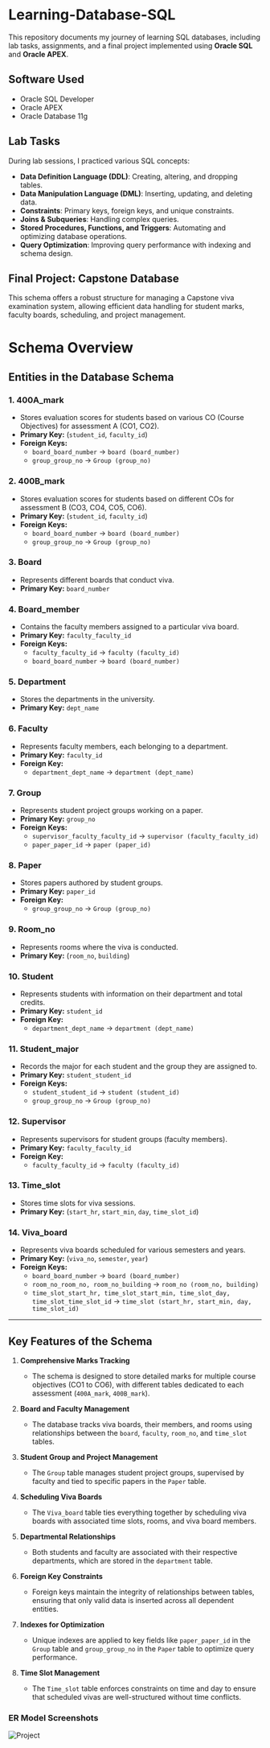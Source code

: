 # Learning-Database-SQL

This repository documents my journey of learning SQL databases, including lab tasks, assignments, and a final project implemented using **Oracle SQL** and **Oracle APEX**.

## Software Used
- Oracle SQL Developer
- Oracle APEX
- Oracle Database 11g

## Lab Tasks
During lab sessions, I practiced various SQL concepts:
- **Data Definition Language (DDL)**: Creating, altering, and dropping tables.
- **Data Manipulation Language (DML)**: Inserting, updating, and deleting data.
- **Constraints**: Primary keys, foreign keys, and unique constraints.
- **Joins & Subqueries**: Handling complex queries.
- **Stored Procedures, Functions, and Triggers**: Automating and optimizing database operations.
- **Query Optimization**: Improving query performance with indexing and schema design.

## Final Project: Capstone Database

This schema offers a robust structure for managing a Capstone viva examination system, allowing efficient data handling for student marks, faculty boards, scheduling, and project management.


# Schema Overview

## Entities in the Database Schema

### 1. **400A_mark**
- Stores evaluation scores for students based on various CO (Course Objectives) for assessment A (CO1, CO2).
- **Primary Key:** (`student_id`, `faculty_id`)
- **Foreign Keys:**
  - `board_board_number` → `board (board_number)`
  - `group_group_no` → `Group (group_no)`

### 2. **400B_mark**
- Stores evaluation scores for students based on different COs for assessment B (CO3, CO4, CO5, CO6).
- **Primary Key:** (`student_id`, `faculty_id`)
- **Foreign Keys:**
  - `board_board_number` → `board (board_number)`
  - `group_group_no` → `Group (group_no)`

### 3. **Board**
- Represents different boards that conduct viva.
- **Primary Key:** `board_number`

### 4. **Board_member**
- Contains the faculty members assigned to a particular viva board.
- **Primary Key:** `faculty_faculty_id`
- **Foreign Keys:**
  - `faculty_faculty_id` → `faculty (faculty_id)`
  - `board_board_number` → `board (board_number)`

### 5. **Department**
- Stores the departments in the university.
- **Primary Key:** `dept_name`

### 6. **Faculty**
- Represents faculty members, each belonging to a department.
- **Primary Key:** `faculty_id`
- **Foreign Key:**
  - `department_dept_name` → `department (dept_name)`

### 7. **Group**
- Represents student project groups working on a paper.
- **Primary Key:** `group_no`
- **Foreign Keys:**
  - `supervisor_faculty_faculty_id` → `supervisor (faculty_faculty_id)`
  - `paper_paper_id` → `paper (paper_id)`

### 8. **Paper**
- Stores papers authored by student groups.
- **Primary Key:** `paper_id`
- **Foreign Key:**
  - `group_group_no` → `Group (group_no)`

### 9. **Room_no**
- Represents rooms where the viva is conducted.
- **Primary Key:** (`room_no`, `building`)

### 10. **Student**
- Represents students with information on their department and total credits.
- **Primary Key:** `student_id`
- **Foreign Key:**
  - `department_dept_name` → `department (dept_name)`

### 11. **Student_major**
- Records the major for each student and the group they are assigned to.
- **Primary Key:** `student_student_id`
- **Foreign Keys:**
  - `student_student_id` → `student (student_id)`
  - `group_group_no` → `Group (group_no)`

### 12. **Supervisor**
- Represents supervisors for student groups (faculty members).
- **Primary Key:** `faculty_faculty_id`
- **Foreign Key:**
  - `faculty_faculty_id` → `faculty (faculty_id)`

### 13. **Time_slot**
- Stores time slots for viva sessions.
- **Primary Key:** (`start_hr`, `start_min`, `day`, `time_slot_id`)

### 14. **Viva_board**
- Represents viva boards scheduled for various semesters and years.
- **Primary Key:** (`viva_no`, `semester`, `year`)
- **Foreign Keys:**
  - `board_board_number` → `board (board_number)`
  - `room_no_room_no, room_no_building` → `room_no (room_no, building)`
  - `time_slot_start_hr, time_slot_start_min, time_slot_day, time_slot_time_slot_id` → `time_slot (start_hr, start_min, day, time_slot_id)`

---

## Key Features of the Schema

1. **Comprehensive Marks Tracking**
   - The schema is designed to store detailed marks for multiple course objectives (CO1 to CO6), with different tables dedicated to each assessment (`400A_mark`, `400B_mark`).

2. **Board and Faculty Management**
   - The database tracks viva boards, their members, and rooms using relationships between the `board`, `faculty`, `room_no`, and `time_slot` tables.

3. **Student Group and Project Management**
   - The `Group` table manages student project groups, supervised by faculty and tied to specific papers in the `Paper` table.

4. **Scheduling Viva Boards**
   - The `Viva_board` table ties everything together by scheduling viva boards with associated time slots, rooms, and viva board members.

5. **Departmental Relationships**
   - Both students and faculty are associated with their respective departments, which are stored in the `department` table.

6. **Foreign Key Constraints**
   - Foreign keys maintain the integrity of relationships between tables, ensuring that only valid data is inserted across all dependent entities.

7. **Indexes for Optimization**
   - Unique indexes are applied to key fields like `paper_paper_id` in the `Group` table and `group_group_no` in the `Paper` table to optimize query performance.

8. **Time Slot Management**
   - The `Time_slot` table enforces constraints on time and day to ensure that scheduled vivas are well-structured without time conflicts.

### ER Model Screenshots

<img src="./Project SQL/ER model.PNG" alt="Project" />

